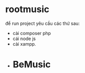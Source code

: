 
# rootmusic

để run project yêu cầu các thứ sau:
- cài composer php
- cái node js 
- cài xampp.
- # BeMusic

